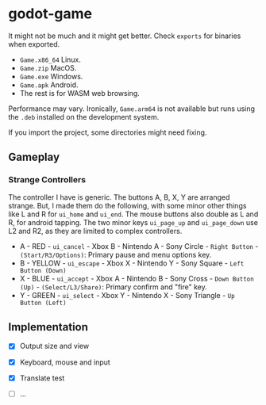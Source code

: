 # godot-game

It might not be much and it might get better. Check `exports` for binaries when exported.

 * `Game.x86_64` Linux.
 * `Game.zip` MacOS.
 * `Game.exe` Windows.
 * `Game.apk` Android.
 * The rest is for WASM web browsing.
 
Performance may vary. Ironically, `Game.arm64` is not available but runs using the `.deb`
installed on the development system.

If you import the project, some directories might need fixing.

## Gameplay

### Strange Controllers

The controller I have is generic. The buttons A, B, X, Y are arranged strange. But, I made
them do the following, with some minor other things like L and R for `ui_home` and `ui_end`.
The mouse buttons also double as L and R, for android tapping. The two minor keys `ui_page_up`
and `ui_page_down` use L2 and R2, as they are limited to complex controllers.

 * A - RED - `ui_cancel` - Xbox B - Nintendo A - Sony Circle - `Right Button` - `(Start/R3/Options)`: Primary pause and menu options key.
 * B - YELLOW - `ui_escape` - Xbox X - Nintendo Y - Sony Square - `Left Button (Down)`
 * X - BLUE - `ui_accept` - Xbox A - Nintendo B - Sony Cross - `Down Button (Up)` - `(Select/L3/Share)`: Primary confirm and "fire" key.
 * Y - GREEN - `ui_select` - Xbox Y - Nintendo X - Sony Triangle - `Up Button (Left)`

## Implementation

- [X] Output size and view
- [X] Keyboard, mouse and input
- [X] Translate test
- [ ] ...
 
